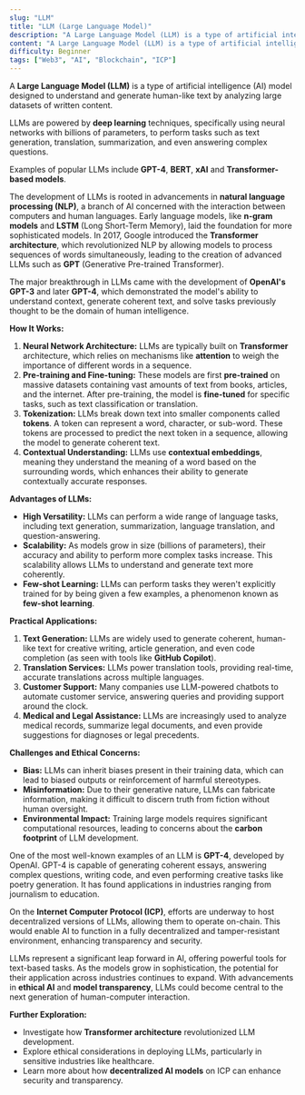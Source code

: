 ```yaml
---
slug: "LLM"
title: "LLM (Large Language Model)"
description: "A Large Language Model (LLM) is a type of artificial intelligence (AI) model designed to understand and generate human-like text by analyzing large datasets of written content."
content: "A Large Language Model (LLM) is a type of artificial intelligence (AI) model designed to understand and generate human-like text by analyzing large datasets of written content."
difficulty: Beginner
tags: ["Web3", "AI", "Blockchain", "ICP"]
---
```


A **Large Language Model (LLM)** is a type of artificial intelligence (AI) model designed to understand and generate human-like text by analyzing large datasets of written content.

LLMs are powered by **deep learning** techniques, specifically using neural networks with billions of parameters, to perform tasks such as text generation, translation, summarization, and even answering complex questions.

Examples of popular LLMs include **GPT-4**, **BERT**, **xAI** and **Transformer-based models**.

The development of LLMs is rooted in advancements in **natural language processing (NLP)**, a branch of AI concerned with the interaction between computers and human languages. Early language models, like **n-gram models** and **LSTM** (Long Short-Term Memory), laid the foundation for more sophisticated models. In 2017, Google introduced the **Transformer architecture**, which revolutionized NLP by allowing models to process sequences of words simultaneously, leading to the creation of advanced LLMs such as **GPT** (Generative Pre-trained Transformer).

The major breakthrough in LLMs came with the development of **OpenAI's GPT-3** and later **GPT-4**, which demonstrated the model's ability to understand context, generate coherent text, and solve tasks previously thought to be the domain of human intelligence.

**How It Works:**

1. **Neural Network Architecture:** LLMs are typically built on **Transformer** architecture, which relies on mechanisms like **attention** to weigh the importance of different words in a sequence.
2. **Pre-training and Fine-tuning:** These models are first **pre-trained** on massive datasets containing vast amounts of text from books, articles, and the internet. After pre-training, the model is **fine-tuned** for specific tasks, such as text classification or translation.
3. **Tokenization:** LLMs break down text into smaller components called **tokens**. A token can represent a word, character, or sub-word. These tokens are processed to predict the next token in a sequence, allowing the model to generate coherent text.
4. **Contextual Understanding:** LLMs use **contextual embeddings**, meaning they understand the meaning of a word based on the surrounding words, which enhances their ability to generate contextually accurate responses.

**Advantages of LLMs:**

- **High Versatility:** LLMs can perform a wide range of language tasks, including text generation, summarization, language translation, and question-answering.
- **Scalability:** As models grow in size (billions of parameters), their accuracy and ability to perform more complex tasks increase. This scalability allows LLMs to understand and generate text more coherently.
- **Few-shot Learning:** LLMs can perform tasks they weren't explicitly trained for by being given a few examples, a phenomenon known as **few-shot learning**.

**Practical Applications:**

1. **Text Generation:** LLMs are widely used to generate coherent, human-like text for creative writing, article generation, and even code completion (as seen with tools like **GitHub Copilot**).
2. **Translation Services:** LLMs power translation tools, providing real-time, accurate translations across multiple languages.
3. **Customer Support:** Many companies use LLM-powered chatbots to automate customer service, answering queries and providing support around the clock.
4. **Medical and Legal Assistance:** LLMs are increasingly used to analyze medical records, summarize legal documents, and even provide suggestions for diagnoses or legal precedents.

**Challenges and Ethical Concerns:**

- **Bias:** LLMs can inherit biases present in their training data, which can lead to biased outputs or reinforcement of harmful stereotypes.
- **Misinformation:** Due to their generative nature, LLMs can fabricate information, making it difficult to discern truth from fiction without human oversight.
- **Environmental Impact:** Training large models requires significant computational resources, leading to concerns about the **carbon footprint** of LLM development.

One of the most well-known examples of an LLM is **GPT-4**, developed by OpenAI. GPT-4 is capable of generating coherent essays, answering complex questions, writing code, and even performing creative tasks like poetry generation. It has found applications in industries ranging from journalism to education.

On the **Internet Computer Protocol (ICP)**, efforts are underway to host decentralized versions of LLMs, allowing them to operate on-chain. This would enable AI to function in a fully decentralized and tamper-resistant environment, enhancing transparency and security.

LLMs represent a significant leap forward in AI, offering powerful tools for text-based tasks. As the models grow in sophistication, the potential for their application across industries continues to expand. With advancements in **ethical AI** and **model transparency**, LLMs could become central to the next generation of human-computer interaction.

**Further Exploration:**

- Investigate how **Transformer architecture** revolutionized LLM development.
- Explore ethical considerations in deploying LLMs, particularly in sensitive industries like healthcare.
- Learn more about how **decentralized AI models** on ICP can enhance security and transparency.
